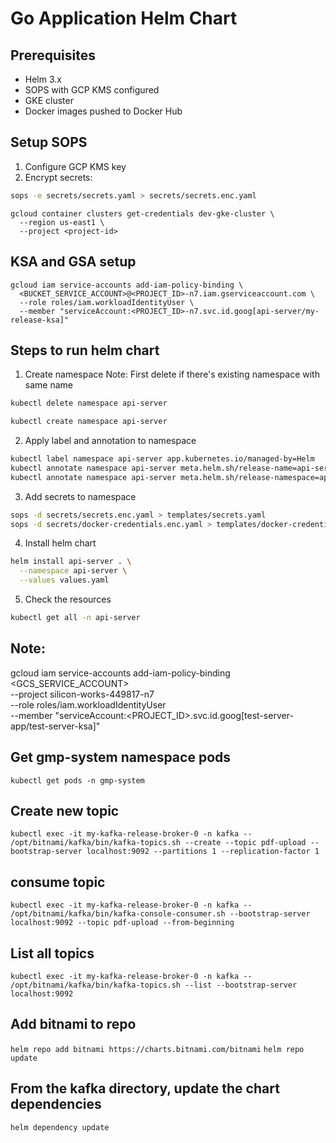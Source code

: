 # Go Application Helm Chart

## Prerequisites

- Helm 3.x
- SOPS with GCP KMS configured
- GKE cluster
- Docker images pushed to Docker Hub  

## Setup SOPS

1. Configure GCP KMS key
2. Encrypt secrets:

```bash
sops -e secrets/secrets.yaml > secrets/secrets.enc.yaml
```

```
gcloud container clusters get-credentials dev-gke-cluster \
  --region us-east1 \
  --project <project-id>
```

## KSA and GSA setup

```
gcloud iam service-accounts add-iam-policy-binding \
  <BUCKET_SERVICE_ACCOUNT>@<PROJECT_ID>-n7.iam.gserviceaccount.com \
  --role roles/iam.workloadIdentityUser \
  --member "serviceAccount:<PROJECT_ID>-n7.svc.id.goog[api-server/my-release-ksa]"
```

## Steps to run helm chart

1. Create namespace
   Note: First delete if there's existing namespace with same name

```bash
kubectl delete namespace api-server
```

```bash
kubectl create namespace api-server
```

2. Apply label and annotation to namespace

```bash
kubectl label namespace api-server app.kubernetes.io/managed-by=Helm
kubectl annotate namespace api-server meta.helm.sh/release-name=api-server
kubectl annotate namespace api-server meta.helm.sh/release-namespace=api-server
```

3. Add secrets to namespace

```bash
sops -d secrets/secrets.enc.yaml > templates/secrets.yaml
sops -d secrets/docker-credentials.enc.yaml > templates/docker-credentials.yaml
```

4. Install helm chart

```bash
helm install api-server . \
  --namespace api-server \
  --values values.yaml
```

5. Check the resources

```bash
kubectl get all -n api-server
```

## Note:
gcloud iam service-accounts add-iam-policy-binding \
  <GCS_SERVICE_ACCOUNT> \
  --project silicon-works-449817-n7 \
  --role roles/iam.workloadIdentityUser \
  --member "serviceAccount:<PROJECT_ID>.svc.id.goog[test-server-app/test-server-ksa]"


## Get gmp-system namespace pods
```kubectl get pods -n gmp-system```

## Create new topic
```kubectl exec -it my-kafka-release-broker-0 -n kafka -- /opt/bitnami/kafka/bin/kafka-topics.sh --create --topic pdf-upload --bootstrap-server localhost:9092 --partitions 1 --replication-factor 1```

## consume topic
```kubectl exec -it my-kafka-release-broker-0 -n kafka -- /opt/bitnami/kafka/bin/kafka-console-consumer.sh --bootstrap-server localhost:9092 --topic pdf-upload --from-beginning```

## List all topics
```kubectl exec -it my-kafka-release-broker-0 -n kafka -- /opt/bitnami/kafka/bin/kafka-topics.sh --list --bootstrap-server localhost:9092```

## Add bitnami to repo
```helm repo add bitnami https://charts.bitnami.com/bitnami```
```helm repo update```

## From the kafka directory, update the chart dependencies
```helm dependency update```
